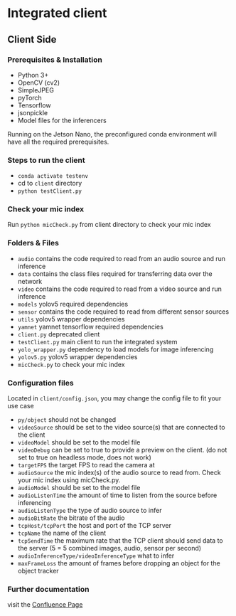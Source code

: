 # Integrated client
## Client Side

### Prerequisites & Installation
- Python 3+
- OpenCV (cv2)
- SimpleJPEG
- pyTorch
- Tensorflow
- jsonpickle
- Model files for the inferencers

Running on the Jetson Nano, the preconfigured conda environment will have all the required prerequisites.

### Steps to run the client
- ```conda activate testenv```
- cd to ```client``` directory
- ```python testClient.py```

### Check your mic index
Run ```python micCheck.py``` from client directory to check your mic index

### Folders & Files
- ```audio``` contains the code required to read from an audio source and run inference
- ```data``` contains the class files required for transferring data over the network
- ```video``` contains the code required to read from a video source and run inference
- ```models``` yolov5 required dependencies
- ```sensor``` contains the code required to read from different sensor sources
- ```utils``` yolov5 wrapper dependencies
- ```yamnet``` yamnet tensorflow required dependencies
- ```client.py``` deprecated client
- ```testClient.py``` main client to run the integrated system
- ```yolo_wrapper.py``` dependency to load models for image inferencing
- ```yolov5.py``` yolov5 wrapper dependencies
- ```micCheck.py``` to check your mic index

### Configuration files
Located in ```client/config.json```, you may change the config file to fit your use case
- ```py/object``` should not be changed
- ```videoSource``` should be set to the video source(s) that are connected to the client
- ```videoModel``` should be set to the model file
- ```videoDebug``` can be set to true to provide a preview on the client. (do not set to true on headless mode, does not work)
- ```targetFPS``` the target FPS to read the camera at
- ```audioSource``` the mic index(s) of the audio source to read from. Check your mic index using micCheck.py. 
- ```audioModel``` should be set to the model file
- ```audioListenTime``` the amount of time to listen from the source before inferencing
- ```audioListenType``` the type of audio source to infer
- ```audioBitRate``` the bitrate of the audio
- ```tcpHost/tcpPort``` the host and port of the TCP server
- ```tcpName``` the name of the client
- ```tcpSendTime``` the maximum rate that the TCP client should send data to the server (5 = 5 combined images, audio, sensor per second)
- ```audioInferenceType/videoInferenceType``` what to infer
- ```maxFrameLoss``` the amount of frames before dropping an object for the object tracker

### Further documentation
visit the [Confluence Page](https://sititp-atas-e.atlassian.net/wiki/spaces/SIA/overview?homepageId=98512)
